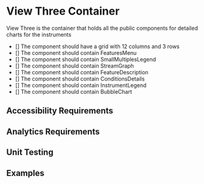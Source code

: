 # View Three Container

View Three is the container that holds all the public components for detailed charts for the instruments

* [] The component should have a grid with 12 columns and 3 rows
* [] The component should contain FeaturesMenu
* [] The component should contain SmallMultiplesLegend
* [] The component should contain StreamGraph 
* [] The component should contain FeatureDescription 
* [] The component should contain ConditionsDetails
* [] The component should contain InstrumentLegend
* [] The component should contain BubbleChart

## Accessibility Requirements


## Analytics Requirements


## Unit Testing


## Examples
